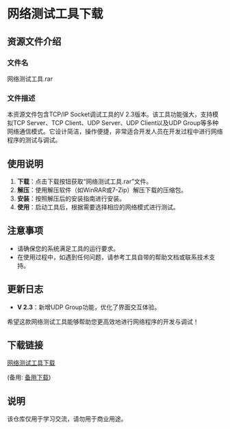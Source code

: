 # 网络测试工具下载

## 资源文件介绍

### 文件名
网络测试工具.rar

### 文件描述
本资源文件包含TCP/IP Socket调试工具的V 2.3版本。该工具功能强大，支持模拟TCP Server、TCP Client、UDP Server、UDP Client以及UDP Group等多种网络通信模式。它设计简洁，操作便捷，非常适合开发人员在开发过程中进行网络程序的测试与调试。

## 使用说明
1. **下载**：点击下载按钮获取“网络测试工具.rar”文件。
2. **解压**：使用解压软件（如WinRAR或7-Zip）解压下载的压缩包。
3. **安装**：按照解压后的安装指南进行安装。
4. **使用**：启动工具后，根据需要选择相应的网络模式进行测试。

## 注意事项
- 请确保您的系统满足工具的运行要求。
- 在使用过程中，如遇到任何问题，请参考工具自带的帮助文档或联系技术支持。

## 更新日志
- **V 2.3**：新增UDP Group功能，优化了界面交互体验。

希望这款网络测试工具能够帮助您更高效地进行网络程序的开发与调试！

## 下载链接
[网络测试工具下载](https://pan.quark.cn/s/333eb06cf546) 

(备用: [备用下载](https://pan.baidu.com/s/1PEaqlMmgDbNvOd94mtyn5w?pwd=1234))

## 说明

该仓库仅用于学习交流，请勿用于商业用途。
